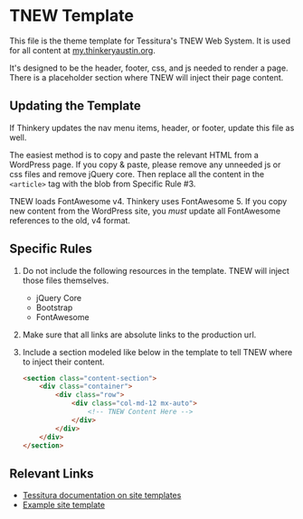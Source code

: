 # TNEW Template

This file is the theme template for Tessitura's TNEW Web System. It is used for all content at [my.thinkeryaustin.org](https://my.thinkeryaustin.org).

It's designed to be the header, footer, css, and js needed to render a page. There is a placeholder section where TNEW will inject their page content.

## Updating the Template

If Thinkery updates the nav menu items, header, or footer, update this file as well.

The easiest method is to copy and paste the relevant HTML from a WordPress page. If you copy & paste, please remove any unneeded js or css files and remove jQuery core. Then replace all the content in the `<article>` tag with the blob from Specific Rule #3.

TNEW loads FontAwesome v4. Thinkery uses FontAwesome 5. If you copy new content from the WordPress site, you *must* update all FontAwesome references to the old, v4 format.

## Specific Rules

1. Do not include the following resources in the template. TNEW will inject those files themselves.
    - jQuery Core
    - Bootstrap
    - FontAwesome
2. Make sure that all links are absolute links to the production url.
3. Include a section modeled like below in the template to tell TNEW where to inject their content.

    ```html
    <section class="content-section">
        <div class="container">
            <div class="row">
                <div class="col-md-12 mx-auto">
                    <!-- TNEW Content Here -->
                </div>
            </div>
        </div>
    </section>
    ```

## Relevant Links

- [Tessitura documentation on site templates](https://www.tessituranetwork.com/TNEW_7/TNEW.htm#Topics/Self-Hosted_Templates.htm)
- [Example site template](https://www.asolorep.org/templates/tessitura)
